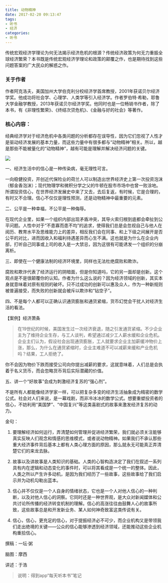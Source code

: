 ```yaml
---
title: 动物精神
date: 2017-02-20 09:13:47
tags:
- 听书
- 经济
categories:
- 听书
---
```


传统宏观经济学理论为何无法揭示经济危机的根源？传统经济政策为何无力重振全球经济繁荣？本书既是传统宏观经济学理论和政策的颠覆之作，也是期待找到这些问题答案的广大民众的解惑之作。

<!-- more -->

### 关于作者

作者阿克洛夫，美国加州大学伯克利分校经济学首席教授，2001年获诺贝尔经济学奖。他成功将社会学、心理学、人类学等引入经济学。作者罗伯特·希勒，耶鲁大学金融学教授，2013年获诺贝尔经济学奖。他同时也是一位畅销书作者，除了本书，有《非理性繁荣》、《终结次贷危机》、《金融与好的社会》等著作。

### 核心内容：

经典经济学对于经济危机中各类问题的分析都存在误导性，因为它们忽视了人性才是驱动经济发展的基本力量，而这些力量中有很多都与“动物精神”相关。所以，越是那些不能被量化的“动物精神”，越有可能是理解并解决经济问题的关键。

![](/images/动物精神.png)

一、经济生活中的信心是一种传染病，毫无理性可言。

一向稳健投资，开创近代保险业的荷兰人可以制造出世界经济史上第一次投资泡沫（郁金香泡沫）；现代物理学和微积分学之父的牛顿在股市市场中也曾一败涂地。所谓投资信心，在世界经济发展史中来了又去，去后复返，有时候，它是合理的，有时又不合理。信心不仅仅是理性预测，还是动物精神中最重要的元素。

二、公平是一种幸福，不公平是一种侮辱。

在现代企业里，如果一个组织内部出现矛盾冲突，其导火索归根到底都会牵扯到公平问题。人性中对于“不患寡而患不均”的追求，使得我们总是会忽视自己与他人在阅历、教育水平及思维能力上的差异，相反我们会在同事、和上下级之间展开是否公平的对比，进而因收入和福利待遇差异而心生不满。这也就是为什么在企业内部，打听自己同事或上司的收入是一大禁忌，因为这很有可能诱发一个组织的分崩离析。

三、即使在一个健康法制的经济环境里，同样也无法杜绝腐败和欺诈。

腐败和欺诈代表了经济运行的阴暗面，但是你知道吗，它的另一面却是创新。这个观点是不是很颠覆你的认知。作者为什么这么说的？因为经济领域的创新，其实本身就意味着对原有规则的破坏。只不过成功的创新可以惠及众人，作为一种新规则被普遍接受，而失败的创新就会被斥以欺诈和“钻空子”。

四、不是每个人都可以正确认识通货膨胀和通货紧缩，货币幻觉会干扰人对经济生活的看法。

【案例】经济萧条

>在19世纪的时候，美国发生过一次经济衰退，随之引发通货紧缩。不少企业主为了维持企业生存，与工人谈判，希望通过减少工人薪水缓和企业危机。企业主们认为，假设社会出现通货膨胀，工人就要求企业主加薪缓冲物价上涨，那么，为什么在通货紧缩时，企业主难道不可以减薪来缓和产业危机吗？结果，工人拒绝了。

你不会因为物价下跌而接受公司向你提出减薪的要求，这就意味着，人们总是会执着于名义货币，而会忽略货币背后实际潜藏的价值。

五、讲一个“好故事”会成为刺激经济复苏的“强心剂”。

不是所有人都能像经济学家一样，可以把复杂多变的经济生活抽象成为精密的数学公式。社会对人们来说，是一幕戏剧，而非冷冰冰的数学公式。想要重塑投资者的信心，不妨利用“美国梦”、“中国复兴”等这类喜剧式的故事来激发经济复苏的动力。

金句：

1. 要理解经济如何运行，弄清楚如何管理并促进经济繁荣，我们就必须关注能够真实反映人们观念和情感的思维模式，或者说动物精神。如果我们不承认那些重大经济事件背后基本上都有人类心理方面的原因，那么就永无可能真正弄清楚它们的来龙去脉。

2. 故事以及讲故事是人类知识的基础。人类的心智构造决定了我们在叙述一系列具有内在逻辑和动态变化的事件时，可以将其看成是一个统一的整体。因此，人类之所以产生许多动机，是因为我们经历了一些故事，这些故事给了我们启示并为动机勾勒出蓝本。

3. 信心并不仅仅是一个人自身的情绪状态，它也是一个人对他人信心的一种判断，以及对他人信心的洞察。它同时还是一种世界观，是大众对新闻媒体和公共讨论所传播的经济转变机制的理解。信心的高涨往往由鼓舞人心的故事所致，这些故事总是和开发新业务、某人如何神奇致富这类传说有关。

4. 信心，信心，更充足的信心，对于提振经济必不可少，而企业机构又是带领我们走出绝境的关键——公众的信心能够渗透到经济领域，还能推动这些企业机构重拾信心。

撰稿：一坛·粥

脑图：摩西

讲述：于浩

> 说明：得到app“每天听本书”笔记